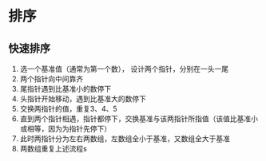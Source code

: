 # 排序

## 快速排序

  1. 选一个基准值（通常为第一个数）， 设计两个指针，分别在一头一尾
  2. 两个指针向中间靠齐
  3. 尾指针遇到比基准小的数停下
  4. 头指针开始移动，遇到比基准大的数停下
  5. 交换两指针的值，重复3、4、5
  6. 直到两个指针相遇，指针都停下，交换基准与该两指针所指值（该值比基准小或相等，因为为指针先停下）
  7. 此时两指针分为左右两数组，左数组全小于基准，又数组全大于基准
  8. 两数组重复上述流程s
  